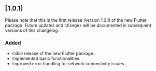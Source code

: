 ## [1.0.1]

Please note that this is the first release (version 1.0.1) of the new Flutter package. Future updates and changes will be documented in subsequent versions of this changelog.

### Added

- Initial release of the new Flutter package.
- Implemented basic functionalities.
- Improved error handling for network connectivity issues.
